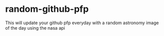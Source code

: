 # random-github-pfp
This will update your github pfp everyday with a random astronomy image of the day using the nasa api
